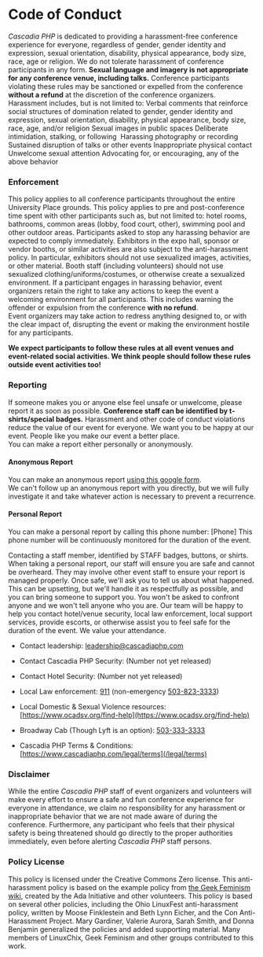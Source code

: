 # Code of Conduct

*Cascadia PHP* is dedicated to providing a harassment-free conference experience for everyone,
regardless of gender, gender identity and expression, sexual orientation, disability, physical
appearance, body size, race, age or religion. We do not tolerate harassment of conference
participants in any form. **Sexual language and imagery is not appropriate for any conference
venue, including talks.** Conference participants violating these rules may be sanctioned or
expelled from the conference **without a refund** at the discretion of the conference organizers.
Harassment includes, but is not limited to:
Verbal comments that reinforce social structures of domination related to gender, gender
identity and expression, sexual orientation, disability, physical appearance, body size, race, age,
and/or religion
Sexual images in public spaces
Deliberate intimidation, stalking, or following 
Harassing photography or recording
Sustained disruption of talks or other events
Inappropriate physical contact
Unwelcome sexual attention
Advocating for, or encouraging, any of the above behavior

### Enforcement
This policy applies to all conference participants throughout the entire University Place
grounds. This policy applies to pre and post-conference time spent with other participants such
as, but not limited to: hotel rooms, bathrooms, common areas (lobby, food court, other),
swimming pool and other outdoor areas. Participants asked to stop any harassing behavior are expected to comply immediately.
Exhibitors in the expo hall, sponsor or vendor booths, or similar activities are also subject to the
anti-harassment policy. In particular, exhibitors should not use sexualized images, activities, or
other material. Booth staff (including volunteers) should not use sexualized
clothing/uniforms/costumes, or otherwise create a sexualized environment. If a participant engages in harassing behavior, event organizers retain the right to take any
actions to keep the event a welcoming environment for all participants. This includes warning
the offender or expulsion from the conference **with no refund**.  
Event organizers may take action to redress anything designed to, or with the clear impact of,
disrupting the event or making the environment hostile for any participants.

**We expect participants to follow these rules at all event venues and event-related social
activities. We think people should follow these rules outside event activities too!**

### Reporting  
If someone makes you or anyone else feel unsafe or unwelcome, please report it as soon as
possible. **Conference staff can be identified by t-shirts/special badges.** Harassment
and other code of conduct violations reduce the value of our event for everyone. We want you
to be happy at our event. People like you make our event a better place.  
You can make a report either personally or anonymously.

#### Anonymous Report
You can make an anonymous report [using this google form](https://goo.gl/forms/IpkfAfmCdDPVzBPf2).  
We can&#39;t follow up an anonymous report with you directly, but we will fully investigate it and
take whatever action is necessary to prevent a recurrence.  

#### Personal Report
You can make a personal report by calling this phone number: [Phone]
This phone number will be continuously monitored for the duration of the event.

Contacting a staff member, identified by STAFF badges, buttons, or shirts.
When taking a personal report, our staff will ensure you are safe and cannot be overheard.
They may involve other event staff to ensure your report is managed properly. Once safe, we&#39;ll
ask you to tell us about what happened. This can be upsetting, but we&#39;ll handle it as respectfully
as possible, and you can bring someone to support you. You won&#39;t be asked to confront anyone
and we won&#39;t tell anyone who you are.
Our team will be happy to help you contact hotel/venue security, local law enforcement, local
support services, provide escorts, or otherwise assist you to feel safe for the duration of the
event. We value your attendance.

- Contact leadership: [leadership@cascadiaphp.com](leadership@cascadiaphp.com)

- Contact Cascadia PHP Security: (Number not yet released)

- Contact Hotel Security: (Number not yet released)

- Local Law enforcement: [911](tel:911) (non-emergency [503-823-3333](tel:5038233333))

- Local Domestic & Sexual Violence resources: [https://www.ocadsv.org/find-help](https://www.ocadsv.org/find-help)

- Broadway Cab (Though Lyft is an option): [503-333-3333](tel:5033333333)

- Cascadia PHP Terms &amp; Conditions: [https://www.cascadiaphp.com/legal/terms](/legal/terms)

### Disclaimer
While the entire *Cascadia PHP* staff of event organizers and volunteers will make every effort to
ensure a safe and fun conference experience for everyone in attendance, we claim no
responsibility for any harassment or inappropriate behavior that we are not made aware of
during the conference.
Furthermore, any participant who feels that their physical safety is being threatened should go
directly to the proper authorities immediately, even before alerting *Cascadia PHP* staff persons.

### Policy License
This policy is licensed under the Creative Commons Zero license.
This anti-harassment policy is based on the example policy from [the Geek Feminism wiki](
http://geekfeminism.wikia.com/wiki/Conference_anti-harassment),
created by the Ada Initiative and other volunteers. This policy is based on several other policies,
including the Ohio LinuxFest anti-harassment policy, written by Moose Finklestein and Beth
Lynn Eicher, and the Con Anti-Harassment Project. Mary Gardiner, Valerie Aurora, Sarah Smith,
and Donna Benjamin generalized the policies and added supporting material. Many members of
LinuxChix, Geek Feminism and other groups contributed to this work.
